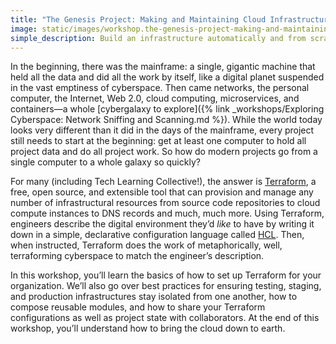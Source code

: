 ```yaml
---
title: "The Genesis Project: Making and Maintaining Cloud Infrastructure with Terraform"
image: static/images/workshop.the-genesis-project-making-and-maintaining-cloud-infrastructure-with-terraform.square.png
simple_description: Build an infrastructure automatically and from scratch using Terraform, a free and open source tool that turns code into virtual machines, firewall rulesets, DNS records, and other computing resources. Automating the deployment of digital resources makes it easier to grow networks, fix issues, and perform basic maintenance, all of which means a smaller team can do more with less. This workshop introduces you to basic Infrastructure as Code principles so that you can understand how to make the most of "the cloud."
---
```


In the beginning, there was the mainframe: a single, gigantic machine that held all the data and did all the work by itself, like a digital planet suspended in the vast emptiness of cyberspace. Then came networks, the personal computer, the Internet, Web 2.0, cloud computing, microservices, and containers&mdash;a whole [cybergalaxy to explore]({% link _workshops/Exploring Cyberspace: Network Sniffing and Scanning.md %}). While the world today looks very different than it did in the days of the mainframe, every project still needs to start at the beginning: get at least one computer to hold all project data and do all project work. So how do modern projects go from a single computer to a whole galaxy so quickly?

For many (including Tech Learning Collective!), the answer is [Terraform](https://terraform.io/), a free, open source, and extensible tool that can provision and manage any number of infrastructural resources from source code repositories to cloud compute instances to DNS records and much, much more. Using Terraform, engineers describe the digital environment they&rsquo;d *like* to have by writing it down in a simple, declarative configuration language called [HCL](https://www.terraform.io/docs/configuration/syntax.html). Then, when instructed, Terraform does the work of metaphorically, well, terraforming cyberspace to match the engineer&rsquo;s description.

In this workshop, you&rsquo;ll learn the basics of how to set up Terraform for your organization. We&rsquo;ll also go over best practices for ensuring testing, staging, and production infrastructures stay isolated from one another, how to compose reusable modules, and how to share your Terraform configurations as well as project state with collaborators. At the end of this workshop, you&rsquo;ll understand how to bring the cloud down to earth.
